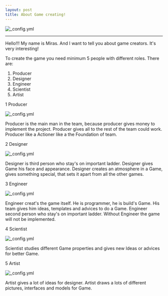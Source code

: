 ```yaml
---
layout: post
title: About Game creating!
---
```


![_config.yml](https://www.game-guru.com/images/TheGameCreators-Logo.png)

________________________________________________________________________________________________________________________________

Hello!!! My name is Miras. And I want to tell you about game creators. It's very interesting!


  To create the game you need minimum 5 people with different roles. There are:
  
  1)  Producer                                                                             
  2)  Designer                                                                             
  3)  Engineer                                                                             
  4)  Scientist                                                                             
  5)  Artist                                                                             







                                                                  


   1 Producer
    
![_config.yml](http://4.bp.blogspot.com/_7ftsdH0bFkc/TPhy6ndSvvI/AAAAAAAAAWE/6XJysyKYxRA/s1600/Bathing_in_money1.jpg)

Producer is the main man in the team, because producer gives money to implement the project.
Producer gives all to the rest of the team could work. Producer like a Actioner like a the Foundation of team.













   2 Designer
  
![_config.yml](http://www.animationarena.com/images/videogamedesigner-header.jpg)


Designer is third person who stay's on important ladder. Designer gives Game his face and appearance.
Designer creates an atmosphere in a Game, gives something special, that sets it apart from all the other games.












   3 Engineer
   
![_config.yml](http://www.careeraddict.com/games_developer.png)

Engineer creat's the game itself. He is programmer, he is build's Game. His team gives him ideas, templates and advices to do a Game. Engineer second person who stay's on important ladder. Without Engineer the game will not be implemented.






   4 Scientist

![_config.yml](http://image.shutterstock.com/display_pic_with_logo/946174/131192675/stock-vector-scientist-s-maze-game-help-the-scientist-find-the-right-way-to-a-bright-idea-maze-puzzle-with-131192675.jpg)

Scientist studies different Game properties and gives new Ideas or advices for better Game.


   5 Artist
   
![_config.yml](http://meepletown.com/wp-content/uploads/2012/06/vincentdutrait.jpg)

Artist gives a lot of ideas for designer. Artist draws a lots of different pictures, interfaces and models for Game. 


